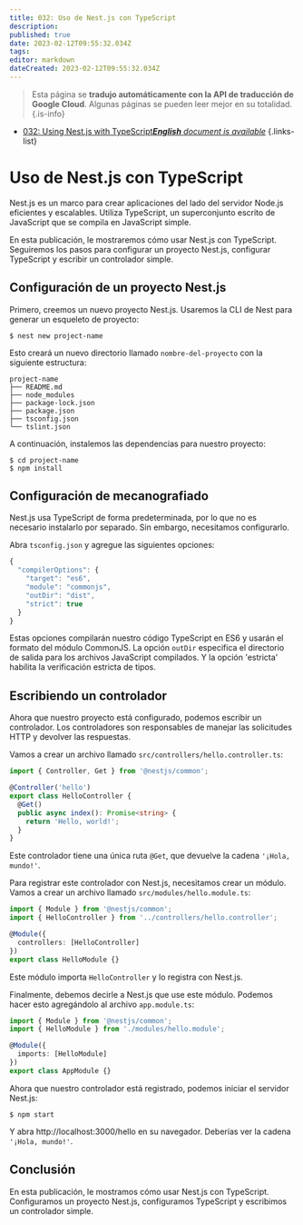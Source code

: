 ```yaml
---
title: 032: Uso de Nest.js con TypeScript
description: 
published: true
date: 2023-02-12T09:55:32.034Z
tags: 
editor: markdown
dateCreated: 2023-02-12T09:55:32.034Z
---
```


> Esta página se **tradujo automáticamente con la API de traducción de Google Cloud**.
Algunas páginas se pueden leer mejor en su totalidad.{.is-info}



- [032: Using Nest.js with TypeScript***English** document is available*](/en/Knowledge-base/Nest-js/Learning/032-using-nest-js-with-typescript)
{.links-list}


# Uso de Nest.js con TypeScript

Nest.js es un marco para crear aplicaciones del lado del servidor Node.js eficientes y escalables. Utiliza TypeScript, un superconjunto escrito de JavaScript que se compila en JavaScript simple.

En esta publicación, le mostraremos cómo usar Nest.js con TypeScript. Seguiremos los pasos para configurar un proyecto Nest.js, configurar TypeScript y escribir un controlador simple.

## Configuración de un proyecto Nest.js

Primero, creemos un nuevo proyecto Nest.js. Usaremos la CLI de Nest para generar un esqueleto de proyecto:

```
$ nest new project-name
```

Esto creará un nuevo directorio llamado `nombre-del-proyecto` con la siguiente estructura:

```
project-name
├── README.md
├── node_modules
├── package-lock.json
├── package.json
├── tsconfig.json
└── tslint.json
```

A continuación, instalemos las dependencias para nuestro proyecto:

```
$ cd project-name
$ npm install
```

## Configuración de mecanografiado

Nest.js usa TypeScript de forma predeterminada, por lo que no es necesario instalarlo por separado. Sin embargo, necesitamos configurarlo.

Abra `tsconfig.json` y agregue las siguientes opciones:

```js
{
  "compilerOptions": {
    "target": "es6",
    "module": "commonjs",
    "outDir": "dist",
    "strict": true
  }
}
```

Estas opciones compilarán nuestro código TypeScript en ES6 y usarán el formato del módulo CommonJS. La opción `outDir` especifica el directorio de salida para los archivos JavaScript compilados. Y la opción 'estricta' habilita la verificación estricta de tipos.

## Escribiendo un controlador

Ahora que nuestro proyecto está configurado, podemos escribir un controlador. Los controladores son responsables de manejar las solicitudes HTTP y devolver las respuestas.

Vamos a crear un archivo llamado `src/controllers/hello.controller.ts`:

```ts
import { Controller, Get } from '@nestjs/common';

@Controller('hello')
export class HelloController {
  @Get()
  public async index(): Promise<string> {
    return 'Hello, world!';
  }
}
```

Este controlador tiene una única ruta `@Get`, que devuelve la cadena `'¡Hola, mundo!'`.

Para registrar este controlador con Nest.js, necesitamos crear un módulo. Vamos a crear un archivo llamado `src/modules/hello.module.ts`:

```ts
import { Module } from '@nestjs/common';
import { HelloController } from '../controllers/hello.controller';

@Module({
  controllers: [HelloController]
})
export class HelloModule {}
```

Este módulo importa `HelloController` y lo registra con Nest.js.

Finalmente, debemos decirle a Nest.js que use este módulo. Podemos hacer esto agregándolo al archivo `app.module.ts`:

```ts
import { Module } from '@nestjs/common';
import { HelloModule } from './modules/hello.module';

@Module({
  imports: [HelloModule]
})
export class AppModule {}
```

Ahora que nuestro controlador está registrado, podemos iniciar el servidor Nest.js:

```
$ npm start
```

Y abra http://localhost:3000/hello en su navegador. Deberías ver la cadena `'¡Hola, mundo!'`.

## Conclusión

En esta publicación, le mostramos cómo usar Nest.js con TypeScript. Configuramos un proyecto Nest.js, configuramos TypeScript y escribimos un controlador simple.